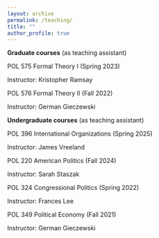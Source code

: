```yaml
---
layout: archive
permalink: /teaching/
title: ""
author_profile: true
---
```


**Graduate courses** (as teaching assistant)

POL 575 Formal Theory I (Spring 2023)

Instructor: Kristopher Ramsay

POL 576 Formal Theory II (Fall 2022)

Instructor: German Gieczewski
	
**Undergraduate courses** (as teaching assistant)	

POL 396 International Organizations (Spring 2025)

Instructor: James Vreeland

POL 220	American Politics (Fall 2024)

Instructor: Sarah Staszak

POL 324 Congressional Politics (Spring 2022)	

Instructor: Frances Lee

POL 349 Political Economy (Fall 2021)

Instructor: German Gieczewski
	
